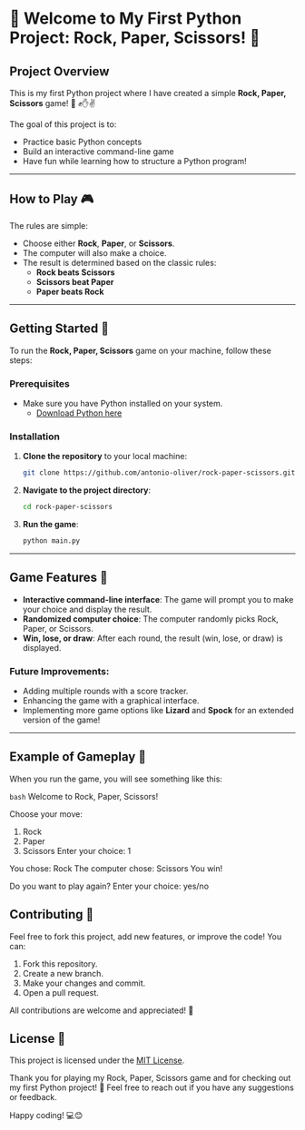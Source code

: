 # 👋 Welcome to My First Python Project: Rock, Paper, Scissors! 🎉

## Project Overview

This is my first Python project where I have created a simple **Rock, Paper, Scissors** game! 🤖 ✊✋✌️ 

The goal of this project is to:
- Practice basic Python concepts
- Build an interactive command-line game
- Have fun while learning how to structure a Python program!

---

## How to Play 🎮

The rules are simple:
- Choose either **Rock**, **Paper**, or **Scissors**.
- The computer will also make a choice.
- The result is determined based on the classic rules:
  - **Rock beats Scissors**
  - **Scissors beat Paper**
  - **Paper beats Rock**

---

## Getting Started 🚀

To run the **Rock, Paper, Scissors** game on your machine, follow these steps:

### Prerequisites
- Make sure you have Python installed on your system.
  - [Download Python here](https://www.python.org/downloads/)

### Installation

1. **Clone the repository** to your local machine:
    ```bash
    git clone https://github.com/antonio-oliver/rock-paper-scissors.git
    ```
   
2. **Navigate to the project directory**:
    ```bash
    cd rock-paper-scissors
    ```

3. **Run the game**:
    ```bash
    python main.py
    ```

---

## Game Features 🎯

- **Interactive command-line interface**: The game will prompt you to make your choice and display the result.
- **Randomized computer choice**: The computer randomly picks Rock, Paper, or Scissors.
- **Win, lose, or draw**: After each round, the result (win, lose, or draw) is displayed.
  
### Future Improvements:
- Adding multiple rounds with a score tracker.
- Enhancing the game with a graphical interface.
- Implementing more game options like **Lizard** and **Spock** for an extended version of the game!

---

## Example of Gameplay 🎲

When you run the game, you will see something like this:

```bash```
Welcome to Rock, Paper, Scissors!

Choose your move:
1. Rock
2. Paper
3. Scissors
Enter your choice: 1

You chose: Rock
The computer chose: Scissors
You win!

Do you want to play again?
Enter your choice: yes/no


## Contributing 🤝

Feel free to fork this project, add new features, or improve the code! You can:
1. Fork this repository.
2. Create a new branch.
3. Make your changes and commit.
4. Open a pull request.

All contributions are welcome and appreciated! 🙌

## License 📜

This project is licensed under the [MIT License](LICENSE).

Thank you for playing my Rock, Paper, Scissors game and for checking out my first Python project! 🎉 Feel free to reach out if you have any suggestions or feedback.

Happy coding! 💻😊


